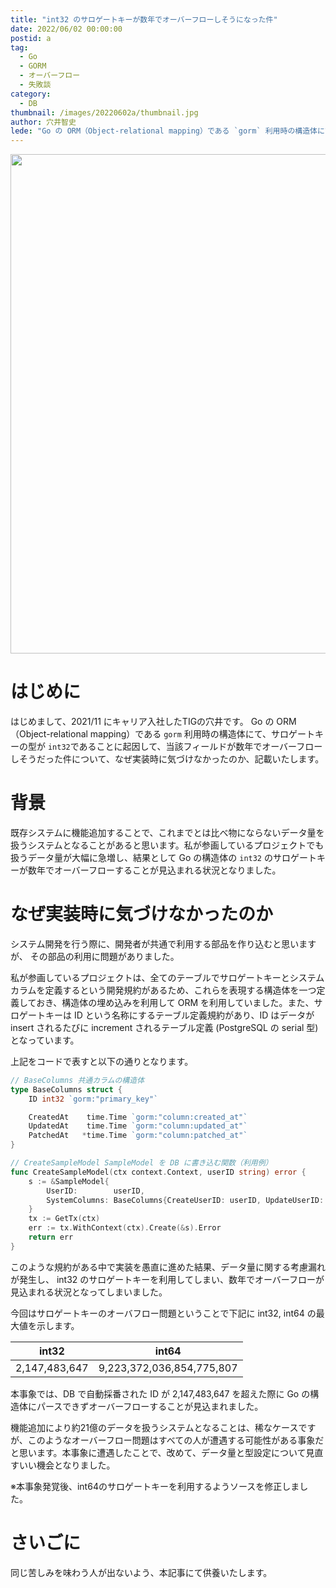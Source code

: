 ```yaml
---
title: "int32 のサロゲートキーが数年でオーバーフローしそうになった件"
date: 2022/06/02 00:00:00
postid: a
tag:
  - Go
  - GORM
  - オーバーフロー
  - 失敗談
category:
  - DB
thumbnail: /images/20220602a/thumbnail.jpg
author: 穴井智史
lede: "Go の ORM（Object-relational mapping）である `gorm` 利用時の構造体にて、サロゲートキーの型が `int32`であることに起因して、当該フィールドが数年でオーバーフローしそうだった件について、なぜ実装時に気づけなかったのか、記載いたします。"
---
```


<img src="/images/20220602a/key-gd9783fabe_1280.jpg" alt="" width="1280" height="799">

# はじめに
はじめまして、2021/11 にキャリア入社したTIGの穴井です。
Go の ORM（Object-relational mapping）である `gorm` 利用時の構造体にて、サロゲートキーの型が `int32`であることに起因して、当該フィールドが数年でオーバーフローしそうだった件について、なぜ実装時に気づけなかったのか、記載いたします。


# 背景
既存システムに機能追加することで、これまでとは比べ物にならないデータ量を扱うシステムとなることがあると思います。私が参画しているプロジェクトでも扱うデータ量が大幅に急増し、結果として Go の構造体の `int32` のサロゲートキーが数年でオーバーフローすることが見込まれる状況となりました。

# なぜ実装時に気づけなかったのか
システム開発を行う際に、開発者が共通で利用する部品を作り込むと思いますが、
その部品の利用に問題がありました。

私が参画しているプロジェクトは、全てのテーブルでサロゲートキーとシステムカラムを定義するという開発規約があるため、これらを表現する構造体を一つ定義しておき、構造体の埋め込みを利用して ORM を利用していました。また、サロゲートキーは ID という名称にするテーブル定義規約があり、ID はデータが insert されるたびに increment されるテーブル定義 (PostgreSQL の serial 型) となっています。

上記をコードで表すと以下の通りとなります。

```go
// BaseColumns 共通カラムの構造体
type BaseColumns struct {
	ID int32 `gorm:"primary_key"`

	CreatedAt    time.Time `gorm:"column:created_at"`
	UpdatedAt    time.Time `gorm:"column:updated_at"`
	PatchedAt   *time.Time `gorm:"column:patched_at"`
}
```

```go
// CreateSampleModel SampleModel を DB に書き込む関数（利用例）
func CreateSampleModel(ctx context.Context, userID string) error {
	s := &SampleModel{
		UserID:        userID,
		SystemColumns: BaseColumns{CreateUserID: userID, UpdateUserID: userID},
	}
	tx := GetTx(ctx)
	err := tx.WithContext(ctx).Create(&s).Error
	return err
}
```

このような規約がある中で実装を愚直に進めた結果、データ量に関する考慮漏れが発生し、
int32 のサロゲートキーを利用してしまい、数年でオーバーフローが見込まれる状況となってしまいました。


今回はサロゲートキーのオーバフロー問題ということで下記に int32, int64 の最大値を示します。

|int32|int64|
|---|---|
| 2,147,483,647 | 9,223,372,036,854,775,807 |

本事象では、DB で自動採番された ID が 2,147,483,647 を超えた際に Go の構造体にパースできずオーバーフローすることが見込まれました。

機能追加により約21億のデータを扱うシステムとなることは、稀なケースですが、このようなオーバーフロー問題はすべての人が遭遇する可能性がある事象だと思います。本事象に遭遇したことで、改めて、データ量と型設定について見直すいい機会となりました。


※本事象発覚後、int64のサロゲートキーを利用するようソースを修正しました。

# さいごに

同じ苦しみを味わう人が出ないよう、本記事にて供養いたします。

